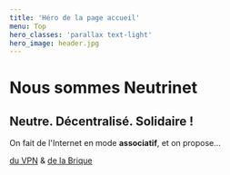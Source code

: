 ```yaml
---
title: 'Héro de la page accueil'
menu: Top
hero_classes: 'parallax text-light'
hero_image: header.jpg
---
```


# Nous sommes Neutrinet
## Neutre. Décentralisé. Solidaire !

On fait de l'Internet en mode **associatif**, et on propose…

[du VPN](/vpn?classes=btn,btn-primary) & [de la Brique](/brique?classes=btn,btn-success)






